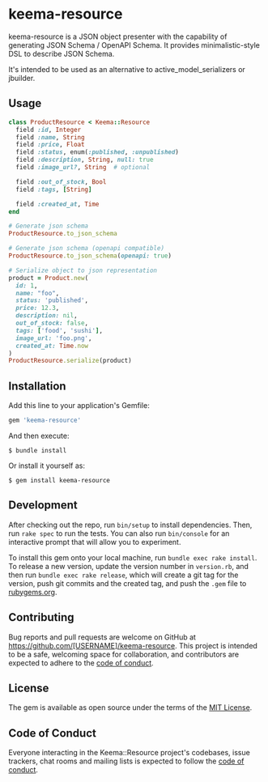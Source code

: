# keema-resource

keema-resource is a JSON object presenter with the capability of generating JSON Schema / OpenAPI Schema.
It provides minimalistic-style DSL to describe JSON Schema.

It's intended to be used as an alternative to active_model_serializers or jbuilder.

## Usage

```ruby
class ProductResource < Keema::Resource
  field :id, Integer
  field :name, String
  field :price, Float
  field :status, enum(:published, :unpublished)
  field :description, String, null: true
  field :image_url?, String  # optional

  field :out_of_stock, Bool
  field :tags, [String]

  field :created_at, Time
end

# Generate json schema
ProductResource.to_json_schema

# Generate json schema (openapi compatible)
ProductResource.to_json_schema(openapi: true)

# Serialize object to json representation
product = Product.new(
  id: 1,
  name: "foo",
  status: 'published',
  price: 12.3,
  description: nil,
  out_of_stock: false,
  tags: ['food', 'sushi'],
  image_url: 'foo.png',
  created_at: Time.now
)
ProductResource.serialize(product)
```


## Installation

Add this line to your application's Gemfile:

```ruby
gem 'keema-resource'
```

And then execute:

    $ bundle install

Or install it yourself as:

    $ gem install keema-resource

## Development

After checking out the repo, run `bin/setup` to install dependencies. Then, run `rake spec` to run the tests. You can also run `bin/console` for an interactive prompt that will allow you to experiment.

To install this gem onto your local machine, run `bundle exec rake install`. To release a new version, update the version number in `version.rb`, and then run `bundle exec rake release`, which will create a git tag for the version, push git commits and the created tag, and push the `.gem` file to [rubygems.org](https://rubygems.org).

## Contributing

Bug reports and pull requests are welcome on GitHub at https://github.com/[USERNAME]/keema-resource. This project is intended to be a safe, welcoming space for collaboration, and contributors are expected to adhere to the [code of conduct](https://github.com/[USERNAME]/keema-resource/blob/main/CODE_OF_CONDUCT.md).

## License

The gem is available as open source under the terms of the [MIT License](https://opensource.org/licenses/MIT).

## Code of Conduct

Everyone interacting in the Keema::Resource project's codebases, issue trackers, chat rooms and mailing lists is expected to follow the [code of conduct](https://github.com/[USERNAME]/keema-resource/blob/main/CODE_OF_CONDUCT.md).

